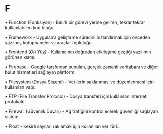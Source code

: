 # F

•	Function (Fonksiyon) - Belirli bir görevi yerine getiren, tekrar tekrar kullanılabilen kod bloğu.

•	Framework - Uygulama geliştirme sürecini hızlandırmak için önceden yazılmış kütüphaneler ve araçlar topluluğu.

•	Frontend (Ön Yüz) - Kullanıcının doğrudan etkileşime geçtiği yazılımın görünen kısmı.

•	Firebase - Google tarafından sunulan, gerçek zamanlı veritabanı ve diğer bulut hizmetleri sağlayan platform.

•	Filesystem (Dosya Sistemi) - Verilerin saklanması ve düzenlenmesi için kullanılan yapı.

•	FTP (File Transfer Protocol) - Dosya transferi için kullanılan internet protokolü.

•	Firewall (Güvenlik Duvarı) - Ağ trafiğini kontrol ederek güvenliği sağlayan sistem.

•	Float - Kesirli sayıları saklamak için kullanılan veri türü.
